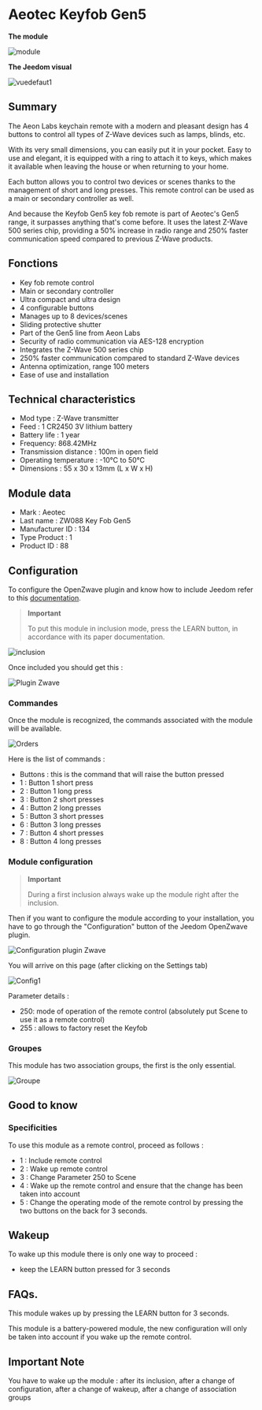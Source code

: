 # Aeotec Keyfob Gen5

**The module**

![module](images/aeotec.keyfob-gen5/module.jpg)

**The Jeedom visual**

![vuedefaut1](images/aeotec.keyfob-gen5/vuedefaut1.jpg)

## Summary

The Aeon Labs keychain remote with a modern and pleasant design has 4 buttons to control all types of Z-Wave devices such as lamps, blinds, etc.

With its very small dimensions, you can easily put it in your pocket. Easy to use and elegant, it is equipped with a ring to attach it to keys, which makes it available when leaving the house or when returning to your home.

Each button allows you to control two devices or scenes thanks to the management of short and long presses. This remote control can be used as a main or secondary controller as well.

And because the Keyfob Gen5 key fob remote is part of Aeotec's Gen5 range, it surpasses anything that's come before. It uses the latest Z-Wave 500 series chip, providing a 50% increase in radio range and 250% faster communication speed compared to previous Z-Wave products.

## Fonctions

-   Key fob remote control
-   Main or secondary controller
-   Ultra compact and ultra design
-   4 configurable buttons
-   Manages up to 8 devices/scenes
-   Sliding protective shutter
-   Part of the Gen5 line from Aeon Labs
-   Security of radio communication via AES-128 encryption
-   Integrates the Z-Wave 500 series chip
-   250% faster communication compared to standard Z-Wave devices
-   Antenna optimization, range 100 meters
-   Ease of use and installation

## Technical characteristics

-   Mod type : Z-Wave transmitter
-   Feed : 1 CR2450 3V lithium battery
-   Battery life : 1 year
-   Frequency: 868.42MHz
-   Transmission distance : 100m in open field
-   Operating temperature : -10°C to 50°C
-   Dimensions : 55 x 30 x 13mm (L x W x H)

## Module data

-   Mark : Aeotec
-   Last name : ZW088 Key Fob Gen5
-   Manufacturer ID : 134
-   Type Product : 1
-   Product ID : 88

## Configuration

To configure the OpenZwave plugin and know how to include Jeedom refer to this [documentation](https://doc.jeedom.com/en_US/plugins/automation%20protocol/openzwave/).

> **Important**
>
> To put this module in inclusion mode, press the LEARN button, in accordance with its paper documentation.

![inclusion](images/aeotec.keyfob-gen5/inclusion.jpg)

Once included you should get this :

![Plugin Zwave](images/aeotec.keyfob-gen5/information.jpg)

### Commandes

Once the module is recognized, the commands associated with the module will be available.

![Orders](images/aeotec.keyfob-gen5/commandes.jpg)

Here is the list of commands :

-   Buttons : this is the command that will raise the button pressed
  - 1 : Button 1 short press
  - 2 : Button 1 long press
  - 3 : Button 2 short presses
  - 4 : Button 2 long presses
  - 5 : Button 3 short presses
  - 6 : Button 3 long presses
  - 7 : Button 4 short presses
  - 8 : Button 4 long presses

### Module configuration

> **Important**
>
> During a first inclusion always wake up the module right after the inclusion.

Then if you want to configure the module according to your installation, you have to go through the "Configuration" button of the Jeedom OpenZwave plugin.

![Configuration plugin Zwave](images/plugin/bouton_configuration.jpg)

You will arrive on this page (after clicking on the Settings tab)

![Config1](images/aeotec.keyfob-gen5/config1.jpg)

Parameter details :

-   250: mode of operation of the remote control (absolutely put Scene to use it as a remote control)
-   255 : allows to factory reset the Keyfob

### Groupes

This module has two association groups, the first is the only essential.

![Groupe](images/aeotec.keyfob-gen5/groupe.jpg)

##  Good to know

### Specificities

To use this module as a remote control, proceed as follows :

-   1 : Include remote control
-   2 : Wake up remote control
-   3 : Change Parameter 250 to Scene
-   4 : Wake up the remote control and ensure that the change has been taken into account
-   5 : Change the operating mode of the remote control by pressing the two buttons on the back for 3 seconds.

## Wakeup

To wake up this module there is only one way to proceed :

-   keep the LEARN button pressed for 3 seconds

## FAQs.

This module wakes up by pressing the LEARN button for 3 seconds.

This module is a battery-powered module, the new configuration will only be taken into account if you wake up the remote control.

## Important Note

You have to wake up the module : after its inclusion, after a change of configuration, after a change of wakeup, after a change of association groups
